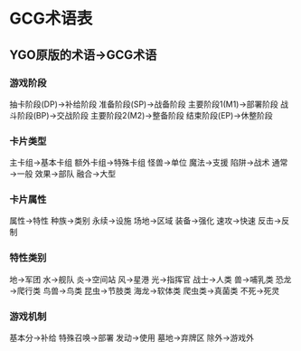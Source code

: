 # GCG术语表
## YGO原版的术语→GCG术语

### 游戏阶段
抽卡阶段(DP)→补给阶段
准备阶段(SP)→战备阶段
主要阶段1(M1)→部署阶段
战斗阶段(BP)→交战阶段
主要阶段2(M2)→整备阶段
结束阶段(EP)→休整阶段

### 卡片类型
主卡组→基本卡组
额外卡组→特殊卡组
怪兽→单位
魔法→支援
陷阱→战术
通常→一般
效果→部队
融合→大型

### 卡片属性
属性→特性
种族→类别
永续→设施
场地→区域
装备→强化
速攻→快速
反击→反制

### 特性类别
地→军团
水→舰队
炎→空间站
风→星港
光→指挥官
战士→人类
兽→哺乳类
恐龙→爬行类
鸟兽→鸟类
昆虫→节肢类
海龙→软体类
爬虫类→真菌类
不死→死灵

### 游戏机制
基本分→补给
特殊召唤→部署
发动→使用
墓地→弃牌区
除外→游戏外